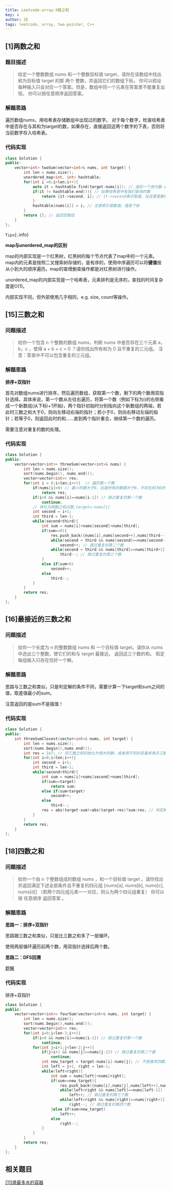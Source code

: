 ```yaml
---
title: Leetcode-array-X数之和
key: 4
author: ZE
tags: leetcode, array, two-pointer, C++
---
```

<!--more-->

## [1]两数之和
### 题目描述
> 给定一个整数数组 nums 和一个整数目标值 target，请你在该数组中找出 和为目标值 target  的那 两个 整数，并返回它们的数组下标。
> 你可以假设每种输入只会对应一个答案。但是，数组中同一个元素在答案里不能重复出现。
> 你可以按任意顺序返回答案。

### 解题思路
遍历数组nums，用哈希表存储数组中出现过的数字。
对于每个数字，检查哈希表中是否存在与其和为target的数，如果存在，直接返回这两个数字的下表，否则将当前数字存入哈希表。

### 代码实现

~~~cpp
class Solution {
public:
    vector<int> twoSum(vector<int>& nums, int target) {
        int len = nums.size();
        unordered_map<int, int> hashtable;
        for(int i =0;i<len;i++){
            auto it = hashtable.find(target-nums[i]); // 返回一个迭代器 unordered_map<int,int>::iterator
            if(it != hashtable.end()){ // 如果哈希表中有我们查询的数
                return {it->second, i}; // it->second表示取值，在这里是数组中元素的下标；it->first则表示取索引，在这里是数组中元素的值。
            }
            hashtable[nums[i]] = i; // 注意索引是数值，值是下标
        }
        return {}; // 返回空数组
    }
};
~~~

`Tips`{:.info}

**map与unordered_map的区别**

map的内部实现是一个红黑树，红黑树的每个节点代表了map中的一个元素。map内的元素是按照二叉搜索树存储的，是有序的，使用中序遍历可以将**键值**按从小到大的顺序遍历。map的查增删查操作都是对红黑树进行操作。

unordered_map的内部实现是一个哈希表，元素排列是无序的，查找的时间复杂度是O(1)。

内部实现不同，但外部使用几乎相同，e.g. size, count等操作。

## [15]三数之和
### 问题描述
>给你一个包含 n 个整数的数组 nums，判断 nums 中是否存在三个元素 a，b，c ，使得 a + b + c = 0 ？请你找出所有和为 0 且不重复的三元组。
>注意：答案中不可以包含重复的三元组。

### 解题思路
**排序+双指针**

首先对数组nums进行排序，然后遍历数组，获取第一个数，剩下的两个数用双指针选择。具体来说，第一个数从左往右遍历，将第一个数（例如下标为i)的右侧看成一个新数组(从下标i+1开始)，两个指针初始时分别指向这个新数组的两端，若此时三数之和大于0，则向左移动右端的指针；若小于0，则向右移动左端的指针；若等于0，则返回此时的和……直到两个指针重合，继续第一个数的遍历。

需要注意对重复的数的处理。

### 代码实现
~~~cpp
class Solution {
public:
    vector<vector<int>> threeSum(vector<int>& nums) {
        int len = nums.size();
        sort(nums.begin(), nums.end());
        vector<vector<int>> res;
        for(int i = 0;i<len;i++){  // 遍历第一个数
            if(nums[i]>0) // 最小的数大于0，后面所有的数都大于0，不存在和为0的三个数
                return res;
            if(i>0 && nums[i]==nums[i-1]) // 跳过重复的第一个数
                continue;
            // 转化为两数之和问题,target=-nums[i]
            int second = i+1; 
            int third = len-1;
            while(second<third){
                int sum = nums[i]+nums[second]+nums[third];
                if(sum==0){
                    res.push_back({nums[i],nums[second++],nums[third--]});
                    while(second < third && nums[second]==nums[second-1])
                        second++; // 跳过重复的第二个数
                    while(second < third && nums[third]==nums[third+1])
                        third--; // 跳过重复的第三个数
                }
                else if(sum<0)
                    second++;
                else
                    third--;
            }
        }
        return res;
    }
};
~~~

## [16]最接近的三数之和
### 问题描述
>给你一个长度为 n 的整数数组 nums 和 一个目标值 target。请你从 nums 中选出三个整数，使它们的和与 target 最接近。
>返回这三个数的和。
>假定每组输入只存在恰好一个解。

### 解题思路
思路与三数之和类似，只是判定解的条件不同，需要计算一下target和sum之间的值，取差值最小的sum。

注意返回的是sum不是插值！

### 代码实现
~~~cpp
class Solution {
public:
    int threeSumClosest(vector<int>& nums, int target) {
        int len = nums.size();
        sort(nums.begin(),nums.end());
        int res = 1e7; // 将三数之和初始化为很大的数，或者用不同的变量来表示三数之和跟差值
        for(int i=0;i<len;i++){
            int second = i+1;
            int third = len-1;
            while(second<third){
                int sum = nums[i]+nums[second]+nums[third];
                if(sum==target)
                    return sum;
                else if(sum<target)
                    second++;
                else
                    third--;
                res = abs(target-sum)<abs(target-res)?sum:res; // 判定解的条件
            }
        }
        return res;
    }
};
~~~

## [18]四数之和
### 问题描述
>给你一个由 n 个整数组成的数组 nums ，和一个目标值 target 。请你找出并返回满足下述全部条件且不重复的四元组 [nums[a], nums[b], nums[c], nums[d]] （若两个四元组元素一一对应，则认为两个四元组重复）
> 你可以按 任意顺序 返回答案 。

### 解题思路
**思路一：排序+双指针**

思路跟三数之和类似，只是比三数之和多了一层循环。

使用两层循环遍历前两个数，用双指针选择后两个数。

**思路二：DFS回溯**

[题解](https://leetcode.cn/problems/4sum/solution/mei-kan-dao-ji-ge-hui-su-de-ti-jie-na-wo-lai-xie-y/)

### 代码实现
排序+双指针

~~~cpp
class Solution {
public:
    vector<vector<int>> fourSum(vector<int>& nums, int target) {
        int len = nums.size();
        sort(nums.begin(),nums.end());
        vector<vector<int>> res;
        for(int i=0;i<len-3;i++){
            if(i>0 && nums[i]==nums[i-1]) // 跳过重复的第一个数
                continue;
            for(int j=i+1;j<len-2;j++){
                if(j>i+1 && nums[j]==nums[j-1]) // 跳过重复的第二个数
                    continue;
                int new_target = target-nums[i]-nums[j]; // 不直接求四数之和，避免溢出
                int left = j+1, right = len-1;
                while(left<right){
                    int sum = nums[left]+nums[right];
                    if(sum==new_target){
                        res.push_back({nums[i],nums[j],nums[left++],nums[right--]});
                        while(left<right && nums[left]==nums[left-1]) 
                            left++; // 跳过重复的第三个数
                        while(left<right && nums[right]==nums[right+1])
                            right--; // 跳过重复的第四个数
                    }else if(sum<new_target)
                        left++;
                    else
                        right--;
                }
            }
        }
        return res;
    }
};
~~~

## 相关题目
[[11]盛最多水的容器](https://leetcode.cn/problems/container-with-most-water/)